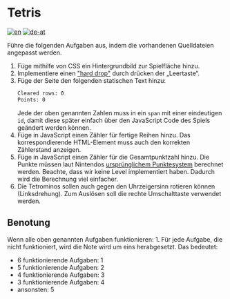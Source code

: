 # Tetris

[![en](https://img.shields.io/badge/lang-en-red.svg)](README.md)
[![de-at](https://img.shields.io/badge/lang-de--at-green.svg)](README.de-at.md)

Führe die folgenden Aufgaben aus, indem die vorhandenen Quelldateien angepasst
werden.

1. Füge mithilfe von CSS ein Hintergrundbild zur Spielfläche hinzu.
1. Implementiere einen
   ["hard drop"](https://tetris.fandom.com/wiki/Hard_Drop)
   durch drücken der „Leertaste“.
1. Füge der Seite den folgenden statischen Text hinzu:
   ```html
   Cleared rows: 0
   Points: 0
   ```
   Jede der oben genannten Zahlen muss in ein `span` mit einer eindeutigen
   `id`, damit diese später einfach über den JavaScript Code des Spiels
   geändert werden können.
1. Füge in JavaScript einen Zähler für fertige Reihen hinzu. Das
   korrespondierende HTML-Element muss auch den korrekten Zählerstand anzeigen.
1. Füge in JavaScript einen Zähler für die Gesamtpunktzahl hinzu. Die Punkte
   müssen laut Nintendos
   [ursprünglichem Punktesystem](https://tetris.fandom.com/wiki/Scoring#Original_Nintendo_Scoring_System)
   berechnet werden.
   Beachte, dass wir keine Level implementiert haben. Dadurch wird die
   Berechnung viel einfacher.
1. Die Tetrominos sollen auch gegen den Uhrzeigersinn rotieren können
   (Linksdrehung). Zum Auslösen soll die rechte Umschalttaste
   verwendet werden.

## Benotung
Wenn alle oben genannten Aufgaben funktionieren: 1. Für jede Aufgabe, die
nicht funktioniert, wird die Note wird um eins herabgesetzt. Das bedeutet:
* 6 funktionierende Aufgaben: 1
* 5 funktionierende Aufgaben: 2
* 4 funktionierende Aufgaben: 3
* 3 funktionierende Aufgaben: 4
* ansonsten: 5
